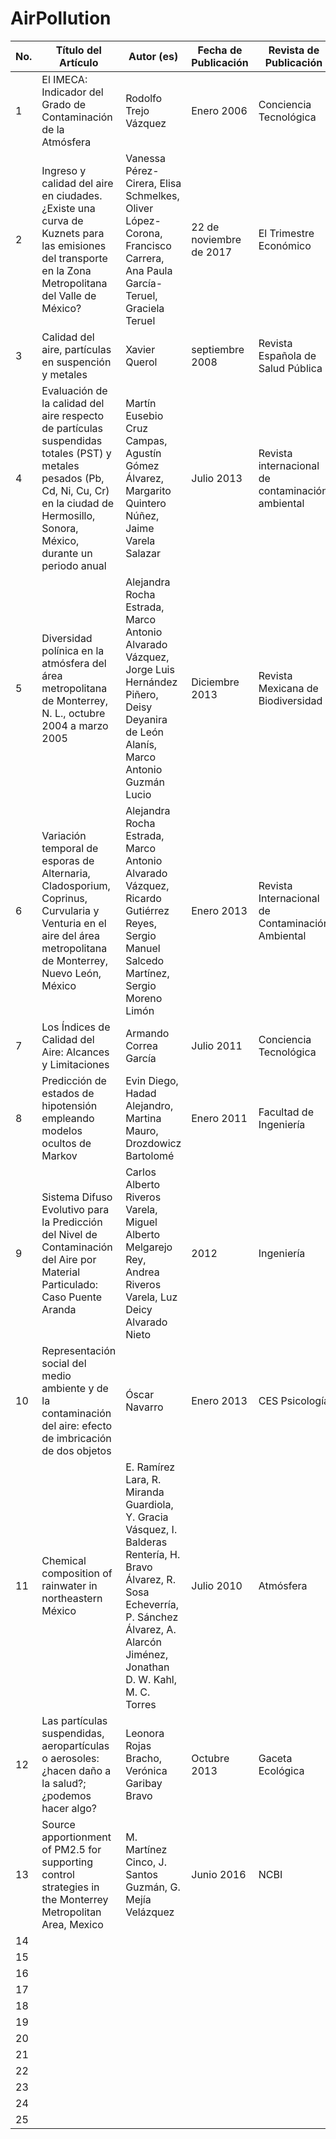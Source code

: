 # AirPollution


| No. |   Título del Artículo   |   Autor (es)   |   Fecha de Publicación   |   Revista de Publicación   |   Editorial   |   País de Publicación   |   Indizada a:   |   ISSN   |   Vol.   |   Pag.   |   Edición   |
|---   |---   |---   |---   |---   |---   |---   |---   |---   |---   |---   |---   |
|1|El IMECA: Indicador del Grado de Contaminación de la Atmósfera | Rodolfo Trejo Vázquez | Enero 2006 | Conciencia Tecnológica | Esfuerzo S.A de C.V | México | Redalyc | 1405-5597 | 31 | 50 – 53 | 1 |
|2|Ingreso y calidad del aire en ciudades. ¿Existe una curva de Kuznets para las emisiones del transporte en la Zona Metropolitana del Valle de México? | Vanessa Pérez-Cirera, Elisa Schmelkes, Oliver López-Corona, Francisco Carrera, Ana Paula García-Teruel, Graciela Teruel | 22 de noviembre de 2017 | El Trimestre Económico | Fondo de Cultura Económica | México | Fondo de Cultura Económica |  0041-3011 | 85 | 745 – 764| 340|
|3| Calidad del aire, partículas en suspención y metales | Xavier Querol | septiembre 2008 | Revista Española de Salud Pública | | España | Redalyc | 1135-5727 | 82 | 447-453| 5|
|4| Evaluación de la calidad del aire respecto de partículas suspendidas totales (PST) y metales pesados (Pb, Cd, Ni, Cu, Cr) en la ciudad de Hermosillo, Sonora, México, durante un periodo anual | Martín Eusebio Cruz Campas, Agustín Gómez Álvarez, Margarito Quintero Núñez, Jaime Varela Salazar | Julio 2013 | Revista internacional de contaminación ambiental | Editorial del Centro de Ciencias de la Atmósfera | México | Scielo | 0188-4999 | 29 | 269 – 283 | 4 |
|5| Diversidad polínica en la atmósfera del área metropolitana de Monterrey, N. L., octubre 2004 a marzo 2005 | Alejandra Rocha Estrada, Marco Antonio Alvarado Vázquez, Jorge Luis Hernández Piñero, Deisy Deyanira de León Alanís, Marco Antonio Guzmán Lucio | Diciembre 2013 | Revista Mexicana de Biodiversidad | Instituto de Biología | México | Latindex | 1870-3453 | 84 | 1063-1069 | 1 |
|6| Variación temporal de esporas de Alternaria, Cladosporium, Coprinus, Curvularia y Venturia en el aire del área metropolitana de Monterrey, Nuevo León, México | Alejandra Rocha Estrada, Marco Antonio Alvarado Vázquez, Ricardo Gutiérrez Reyes, Sergio Manuel Salcedo Martínez, Sergio Moreno Limón | Enero 2013 | Revista Internacional de Contaminación Ambiental | Instituto de Biología | México | Scielo | 0188-4999 | 29 | 155-165 | 2 |
|7| Los Índices de Calidad del Aire: Alcances y Limitaciones | Armando Correa García | Julio 2011 | Conciencia Tecnológica | Esfuerzo S.A de C.V | México | Redalyc | 1405-5597 | 42 | 74 – 76 | 1 |
|8| Predicción de estados de hipotensión empleando modelos ocultos de Markov | Evin Diego, Hadad Alejandro,  Martina Mauro, Drozdowicz Bartolomé | Enero 2011 | Facultad de Ingeniería | | Colombia | Redalyc | 0121-1129 | 20 | 55-63 | 30 |
|9| Sistema Difuso Evolutivo para la Predicción del Nivel de Contaminación del Aire por Material Particulado: Caso Puente Aranda | Carlos Alberto Riveros Varela,  Miguel Alberto Melgarejo Rey, Andrea Riveros Varela,  Luz Deicy Alvarado Nieto | 2012 | Ingeniería | Ingeniería | Colombia | Redalyc | 0121-750X | 17 | 55-62 | 2 |
|10| Representación social del medio ambiente y de la contaminación del aire: efecto de imbricación de dos objetos | Óscar Navarro |  Enero 2013 | CES Psicología | Universidad CES | Colombia | Redalyc | 2011-3080 | 6 | 104 – 121 | 1 | 
|11| Chemical composition of rainwater in northeastern México | E. Ramírez Lara, R. Miranda Guardiola, Y. Gracia Vásquez, I. Balderas Rentería, H. Bravo Álvarez, R. Sosa Echeverría, P. Sánchez Álvarez, A. Alarcón Jiménez, Jonathan D. W. Kahl, M. C. Torres | Julio 2010 | Atmósfera |  | México | Dialnet | 2395-8812 | 23 | 213 – 224 | 3 |
|12| Las partículas suspendidas, aeropartículas o aerosoles: ¿hacen daño a la salud?; ¿podemos hacer algo? | Leonora Rojas Bracho, Verónica Garibay Bravo | Octubre 2013 |  Gaceta Ecológica |  | México | Redalyc | 1405-2849 | 69 | 29 – 44 | 1 |
|13|Source apportionment of PM2.5 for supporting control strategies in the Monterrey Metropolitan Area, Mexico | M. Martínez Cinco, J. Santos Guzmán, G. Mejía Velázquez | Junio 2016 | NCBI | | México | Medline | 10.1080/10962247.2016.1159259  | | 631-642 | |
|14|
|15|
|16|
|17|
|18|
|19|
|20|
|21|
|22|
|23|
|24|
|25|
